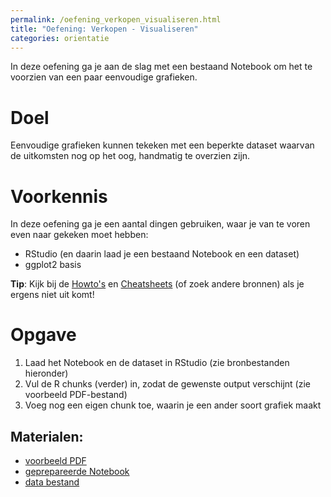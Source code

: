```yaml
---
permalink: /oefening_verkopen_visualiseren.html
title: "Oefening: Verkopen - Visualiseren"
categories: orientatie
---
```


In deze oefening ga je aan de slag met een bestaand Notebook om het te voorzien van een paar eenvoudige grafieken.

# Doel
Eenvoudige grafieken kunnen tekeken met een beperkte dataset waarvan de uitkomsten nog op het oog, handmatig te overzien zijn.

# Voorkennis
In deze oefening ga je een aantal dingen gebruiken, waar je van te voren even naar gekeken moet hebben:
- RStudio (en daarin laad je een bestaand Notebook en een dataset)
- ggplot2 basis

**Tip**: Kijk bij de [Howto's](index_howtos) en [Cheatsheets](index_cheatsheets) (of zoek andere bronnen) als je ergens niet uit komt!

# Opgave
1. Laad het Notebook en de dataset in RStudio (zie bronbestanden hieronder)
2. Vul de R chunks (verder) in, zodat de gewenste output verschijnt (zie voorbeeld PDF-bestand)
3. Voeg nog een eigen chunk toe, waarin je een ander soort grafiek maakt

## Materialen:
- [voorbeeld PDF](/assets/file/Oefening_Verkopen_Visualiseren.pdf)
- [geprepareerde Notebook](assets/file/Oefening_Verkopen_Visualiseren.Rmd)
- [data bestand](/assets/file/dataset_verkopen.xlsx)